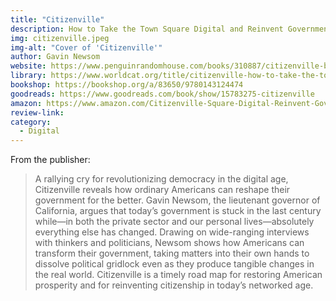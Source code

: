 ```yaml
---
title: "Citizenville"
description: How to Take the Town Square Digital and Reinvent Government
img: citizenville.jpeg
img-alt: "Cover of 'Citizenville'"
author: Gavin Newsom
website: https://www.penguinrandomhouse.com/books/310887/citizenville-by-gavin-newsom-with-lisa-dickey/
library: https://www.worldcat.org/title/citizenville-how-to-take-the-town-square-digital-and-reinvent-government/oclc/849718972/editions?referer=di&editionsView=true
bookshop: https://bookshop.org/a/83650/9780143124474
goodreads: https://www.goodreads.com/book/show/15783275-citizenville
amazon: https://www.amazon.com/Citizenville-Square-Digital-Reinvent-Government/dp/0143124471
review-link: 
category:
  - Digital
---
```


From the publisher:

> A rallying cry for revolutionizing democracy in the digital age, Citizenville reveals how ordinary Americans can reshape their government for the better. Gavin Newsom, the lieutenant governor of California, argues that today’s government is stuck in the last century while—in both the private sector and our personal lives—absolutely everything else has changed. Drawing on wide-ranging interviews with thinkers and politicians, Newsom shows how Americans can transform their government, taking matters into their own hands to dissolve political gridlock even as they produce tangible changes in the real world. Citizenville is a timely road map for restoring American prosperity and for reinventing citizenship in today’s networked age.